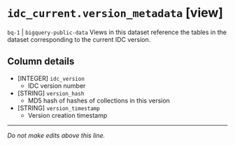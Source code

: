 # `idc_current.version_metadata` [view]
`bq-1` | `bigquery-public-data`
Views in this dataset reference the tables in the dataset corresponding to the current IDC version.

## Column details
* [INTEGER]   `idc_version`
  - IDC version number
* [STRING]    `version_hash`
  - MD5 hash of hashes of collections in this version
* [STRING]    `version_timestamp`
  - Version creation timestamp

-------------------------------------------------------------------------------
*Do not make edits above this line.*
